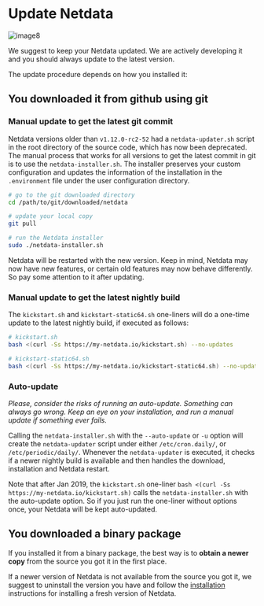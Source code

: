 # Update Netdata

![image8](https://cloud.githubusercontent.com/assets/2662304/14253735/536f4580-fa95-11e5-9f7b-99112b31a5d7.gif)

We suggest to keep your Netdata updated. We are actively developing it and you should always update to the latest
version.

The update procedure depends on how you installed it:

## You downloaded it from github using git

### Manual update to get the latest git commit

Netdata versions older than `v1.12.0-rc2-52` had a `netdata-updater.sh` script in the root directory of the source code,
which has now been deprecated. The manual process that works for all versions to get the latest commit in git is to use
the `netdata-installer.sh`. The installer preserves your custom configuration and updates the information of the
installation in the `.environment` file under the user configuration directory.

```sh
# go to the git downloaded directory
cd /path/to/git/downloaded/netdata

# update your local copy
git pull

# run the Netdata installer
sudo ./netdata-installer.sh
```

Netdata will be restarted with the new version. Keep in mind, Netdata may now have new features, or certain old features
may now behave differently. So pay some attention to it after updating.

### Manual update to get the latest nightly build

The `kickstart.sh` and `kickstart-static64.sh` one-liners will do a one-time update to the latest nightly build, if
executed as follows:

```sh
# kickstart.sh
bash <(curl -Ss https://my-netdata.io/kickstart.sh) --no-updates

# kickstart-static64.sh
bash <(curl -Ss https://my-netdata.io/kickstart-static64.sh) --no-updates
```

### Auto-update

_Please, consider the risks of running an auto-update. Something can always go wrong. Keep an eye on your installation,
and run a manual update if something ever fails._

Calling the `netdata-installer.sh` with the `--auto-update` or `-u` option will create the `netdata-updater` script
under either  `/etc/cron.daily/`, or `/etc/periodic/daily/`. Whenever the `netdata-updater` is executed, it checks if a
newer nightly build is available and then handles the download, installation and Netdata restart.  

Note that after Jan 2019, the `kickstart.sh` one-liner `bash <(curl -Ss https://my-netdata.io/kickstart.sh)` calls the
`netdata-installer.sh` with the auto-update option. So if you just run the one-liner without options once, your Netdata
will be kept auto-updated.

## You downloaded a binary package

If you installed it from a binary package, the best way is to **obtain a newer copy** from the source you got it in the
first place.

If a newer version of Netdata is not available from the source you got it, we suggest to uninstall the version you have
and follow the [installation](README.md) instructions for installing a fresh version of Netdata.

